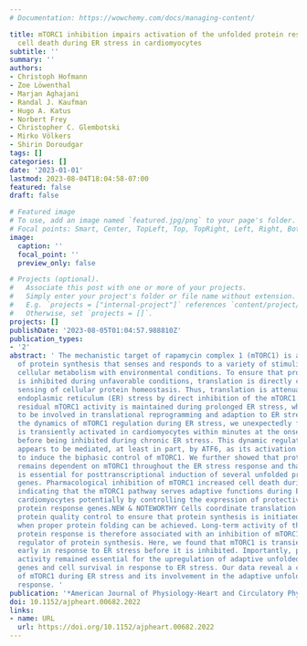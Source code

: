 ```yaml
---
# Documentation: https://wowchemy.com/docs/managing-content/

title: mTORC1 inhibition impairs activation of the unfolded protein response and induces
  cell death during ER stress in cardiomyocytes
subtitle: ''
summary: ''
authors:
- Christoph Hofmann
- Zoe Löwenthal
- Marjan Aghajani
- Randal J. Kaufman
- Hugo A. Katus
- Norbert Frey
- Christopher C. Glembotski
- Mirko Völkers
- Shirin Doroudgar
tags: []
categories: []
date: '2023-01-01'
lastmod: 2023-08-04T18:04:58-07:00
featured: false
draft: false

# Featured image
# To use, add an image named `featured.jpg/png` to your page's folder.
# Focal points: Smart, Center, TopLeft, Top, TopRight, Left, Right, BottomLeft, Bottom, BottomRight.
image:
  caption: ''
  focal_point: ''
  preview_only: false

# Projects (optional).
#   Associate this post with one or more of your projects.
#   Simply enter your project's folder or file name without extension.
#   E.g. `projects = ["internal-project"]` references `content/project/deep-learning/index.md`.
#   Otherwise, set `projects = []`.
projects: []
publishDate: '2023-08-05T01:04:57.988810Z'
publication_types:
- '2'
abstract: ' The mechanistic target of rapamycin complex 1 (mTORC1) is a central regulator
  of protein synthesis that senses and responds to a variety of stimuli to coordinate
  cellular metabolism with environmental conditions. To ensure that protein synthesis
  is inhibited during unfavorable conditions, translation is directly coupled to the
  sensing of cellular protein homeostasis. Thus, translation is attenuated during
  endoplasmic reticulum (ER) stress by direct inhibition of the mTORC1 pathway. However,
  residual mTORC1 activity is maintained during prolonged ER stress, which is thought
  to be involved in translational reprogramming and adaption to ER stress. By analyzing
  the dynamics of mTORC1 regulation during ER stress, we unexpectedly found that mTORC1
  is transiently activated in cardiomyocytes within minutes at the onset of ER stress
  before being inhibited during chronic ER stress. This dynamic regulation of mTORC1
  appears to be mediated, at least in part, by ATF6, as its activation was sufficient
  to induce the biphasic control of mTORC1. We further showed that protein synthesis
  remains dependent on mTORC1 throughout the ER stress response and that mTORC1 activity
  is essential for posttranscriptional induction of several unfolded protein response
  genes. Pharmacological inhibition of mTORC1 increased cell death during ER stress,
  indicating that the mTORC1 pathway serves adaptive functions during ER stress in
  cardiomyocytes potentially by controlling the expression of protective unfolded
  protein response genes.NEW & NOTEWORTHY Cells coordinate translation rates with
  protein quality control to ensure that protein synthesis is initiated primarily
  when proper protein folding can be achieved. Long-term activity of the unfolded
  protein response is therefore associated with an inhibition of mTORC1, a central
  regulator of protein synthesis. Here, we found that mTORC1 is transiently activated
  early in response to ER stress before it is inhibited. Importantly, partial mTORC1
  activity remained essential for the upregulation of adaptive unfolded protein response
  genes and cell survival in response to ER stress. Our data reveal a complex regulation
  of mTORC1 during ER stress and its involvement in the adaptive unfolded protein
  response. '
publication: '*American Journal of Physiology-Heart and Circulatory Physiology*'
doi: 10.1152/ajpheart.00682.2022
links:
- name: URL
  url: https://doi.org/10.1152/ajpheart.00682.2022
---
```

